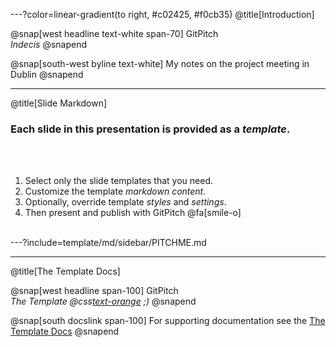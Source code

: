 ---?color=linear-gradient(to right, #c02425, #f0cb35)
@title[Introduction]

@snap[west headline text-white span-70]
GitPitch<br>*Indecis*
@snapend

@snap[south-west byline  text-white]
My notes on the project meeting in Dublin
@snapend

---
@title[Slide Markdown]

### Each slide in this presentation is provided as a *template*.

<br><br>

1. Select only the slide templates that you need.
1. Customize the template _markdown content_.
1. Optionally, override template _styles_ and _settings_.
1. Then present and publish with GitPitch @fa[smile-o]
<br><br>


---?include=template/md/sidebar/PITCHME.md

---
@title[The Template Docs]

@snap[west headline span-100]
GitPitch<br>*The Template @css[text-orange](End) ;)*
@snapend

@snap[south docslink span-100]
For supporting documentation see the [The Template Docs](https://gitpitch.com/docs/the-template)
@snapend
